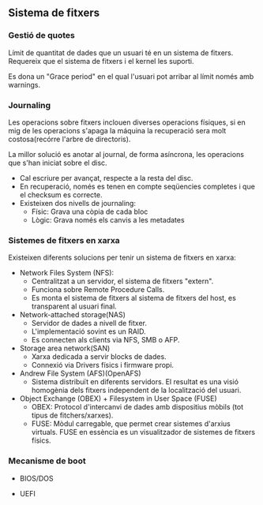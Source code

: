 ## Sistema de fitxers

### Gestió de quotes

Límit de quantitat de dades que un usuari té en un sistema de fitxers. Requereix que el sistema de fitxers i el kernel les suporti.

Es dona un "Grace period" en el qual l'usuari pot arribar al límit només amb warnings.

### Journaling

Les operacions sobre fitxers inclouen diverses operacions físiques, si en mig de les operacions s'apaga la máquina la recuperació sera molt costosa(recórre l'arbre de directoris).

La millor solució es anotar al journal, de forma asíncrona, les operacions que s'han iniciat sobre el disc.

* Cal escriure per avançat, respecte a la resta del disc.
* En recuperació, només es tenen en compte seqüencies completes i que el checksum es correcte.
* Existeixen dos nivells de journaling:
  * Físic: Grava una còpia de cada bloc
  * Lògic: Grava només els canvis a les metadates

### Sistemes de fitxers en xarxa

Existeixen diferents solucions per tenir un sistema de fitxers en xarxa:

* Network Files System (NFS): 
  * Centralitzat a un servidor, el sistema de fitxers "extern".
  * Funciona sobre Remote Procedure Calls.
  * Es monta el sistema de fitxers al sistema de fitxers del host, es transparent al usuari final.
* Network-attached storage(NAS)
  * Servidor de dades a nivell de fitxer.
  * L'implementació sovint es un RAID.
  * Es connecten als clients via NFS, SMB o AFP.
* Storage area network(SAN)
  * Xarxa dedicada a servir blocks de dades.
  * Connexió via Drivers físics i firmware propi.
* Andrew File System (AFS)(OpenAFS)
  * Sistema distribuït en diferents servidors. El resultat es una visió homogènia dels fitxers independent de la localització del usuari.
* Object Exchange (OBEX) + Filesystem in User Space (FUSE)
  * OBEX: Protocol d'intercanvi de dades amb dispositius mòbils (tot tipus de fitchers/xarxes).
  * FUSE: Mòdul carregable, que permet crear sistemes d'arxius virtuals. FUSE en essència es un visualitzador de sistemes de fitxers físics.

### Mecanisme de boot

* BIOS/DOS

* UEFI

  

